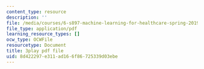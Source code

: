 ```yaml
---
content_type: resource
description: ''
file: /media/courses/6-s897-machine-learning-for-healthcare-spring-2019/8d422297e311ad166f86725339d03ebe_VuKOW8d4KHw.pdf
file_type: application/pdf
learning_resource_types: []
ocw_type: OCWFile
resourcetype: Document
title: 3play pdf file
uid: 8d422297-e311-ad16-6f86-725339d03ebe
---
```

